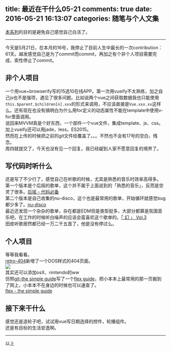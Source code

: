 title: 最近在干什么05-21
comments: true
date: 2016-05-21 16:13:07
categories: 随笔与个人文集
---
[本系列](//gaoryrt.com/categories/%E9%9A%8F%E7%AC%94%E4%B8%8E%E4%B8%AA%E4%BA%BA%E6%96%87%E9%9B%86/)的目的是避免自己感觉自己白活了。  
***
今天是5月21日，在本月的16号，我停止了目前人生中最长的一次contribution：61天。越发感觉自己是为了commit而commit，再加之有个非个人项目需要完成，索性停止了commit。  
## 非个人项目
一个用vue+browserify写的15选10在线APP。第一次用vueify不太熟练，加之自己js也不是强项，遇见了很多问题。比如说两个vue之间获取数据我也只能使用`this.$parent.$children[n].xxx`的形式来调用，不应该直接是`Vue.xxx.xx`这样么。还有现在也没有搞明白为什么用for定义的动态属性不能在template中使用v-for里面调用。   
说回来MVVM真是个好东西，一个部件一个vue文件，集成template、js、css。加上vueify还可以用jade，less，ES2015。  
然而在上传的时候把之前的git文件给覆盖了。。。不然也不会有17号的空白，残念。  
周四就提交了，今天也没有见一个回复。我已经龊到人家不愿意回复的境界了。   
## 写代码时听什么
还是写了不少行了，感觉自己在听歌的时候，尤其是熟悉的音乐时效率高得多。  
第一个版本是个后摇的歌单，这个并不属于上面说到的「熟悉的音乐」，反而是空灵了很多。[后摇 - 代码必备](//music.163.com/#/playlist?id=6948994)  
第二个版本是自己收集的nu-disco，这个也是最常用的歌单，开始循环就感觉bug都少多了。[nu-disco](//music.163.com/#/playlist?id=80144899)  
最近还发现一个杂杂的歌单，杂在都是EDM但是类型挺多，大部分都算是氛围音乐吧，在工作的时候听白噪声的应该会蛮喜欢这个歌单的。[「 幻 」 Vol.3](//music.163.com/#/playlist?id=59398367)   
田皮听歌居然都已经一万二千五首了，他是没有停过么。  
## 个人项目
等等我看看。  
[retro-404](https://github.com/gaoryrt/retro-404)新增了一个DOS样式的404页面。  
![](https://github.com/gaoryrt/retro-404/raw/master/screen-shots/dos-404.png)  
其实还可以添加osX、nintendo的ww  
仿照[git-the simple guide]()写了一个[flex guide](//gaoryrt.com/flex/)，把小本本上最常用的那一页搬到了网上，小本本不在身边的时候也可以速查了。  
[flex - the simple guide](//gaoryrt.com/flex/)  
## 接下来干什么
感觉还是造轮子吧，试试用vue写日期选择的控件，轮播组件。  
还是有目标的生活安逸啊。
***
以上

